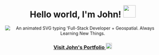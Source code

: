 <h1 align="center">
  Hello world, I'm John!
  <img src="https://media.giphy.com/media/hvRJCLFzcasrR4ia7z/giphy.gif" width="40">
</h1>

<!-- Typing SVG -->
<p align="center">
   <img alt="An animated SVG typing 'Full-Stack Developer + Geospatial. Always Learning New Things."
    src="https://readme-typing-svg.herokuapp.com?font=Helvetica&size=28&duration=5000&pause=1000&color=0B3B8E&center=true&vCenter=true&width=450&lines=Full+Stack+Developer+%2B+Geospatial+;Always+Learning+New+Things+%F0%9F%92%A1" />
</p>

<h3 align=center><a target="_blank" href="https://blogthedata.com/category/portfolio/">Visit John's Portfolio <img src="https://user-images.githubusercontent.com/9572232/182878662-1294d61e-9d75-43e4-9900-c5d21adba722.png" height="20"></img></a><h3>

